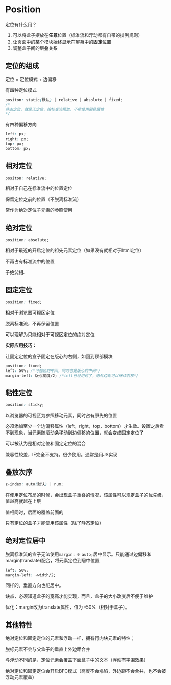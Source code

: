# Position

定位有什么用？

1. 可以将盒子摆放在**任意**位置（标准流和浮动都有自带的排列规则）
2. 让页面中的某个模块始终显示在屏幕中的**固定**位置
3. 调整盒子间的层叠关系

## 定位的组成

定位 = 定位模式 + 边偏移

有四种定位模式

```css
positon: static(默认) | relative | absolute | fixed;
/*
静态定位，就是无定位，按标准流摆放，不能使用偏移属性
*/
```

有四种偏移方向

```css
left: px;
right: px;
top: px;
bottom: px;
```

## 相对定位

```css
positon: relative;
```

相对于自己在标准流中的位置定位

保留定位之前的位置（不脱离标准流）

常作为绝对定位子元素的参照使用

## 绝对定位

```css
position: absolute;
```

相对于最近的开启定位的祖先元素定位（如果没有就相对于html定位）

不再占有标准流中的位置

子绝父相.

## 固定定位

```css
position: fixed;
```

相对于浏览器可视区定位

脱离标准流，不再保留位置

可以理解为只能相对于可视区定位的绝对定位

**实际应用技巧：**

让固定定位的盒子固定在版心的右侧，如回到顶部模块

```css
position: fixed;
left: 50%; /*可视区的中间，同时也是版心的中间*/
margin-left: 版心宽度/2; /*left已经用过了，用外边距可以继续右移*/
```

## 粘性定位

```css
position: sticky;
```

以浏览器的可视区为参照移动元素，同时占有原先的位置

必须添加至少一个边偏移属性（left，right，top，bottom）才生效。设置之后看不到现象，当元素随滚动条移动到边偏移的位置，就会变成固定定位了

可以被认为是相对定位和固定定位的混合

兼容性较差，IE完全不支持。很少使用。通常是用JS实现

## 叠放次序

```css
z-index: auto(默认) | num;
```

在使用定位布局的时候，会出现盒子重叠的情况，该属性可以规定盒子的优先级，值越高就越在上层

值相同时，后面的覆盖前面的

只有定位的盒子才能使用该属性（除了静态定位）

## 绝对定位居中

脱离标准流的盒子无法使用`margin: 0 auto;`居中显示。只能通过边偏移和margin(translate)配合，将元素定位到居中位置

```css
left: 50%;
margin-left: -width/2;
```

同样的，垂直方向也能居中。

缺点，必须知道盒子的宽高才能实现，而且，盒子的大小改变后不便于维护

优化：margin改为translate属性，值为 -50%（相对于盒子）。

## 其他特性

绝对定位和固定定位的元素和浮动一样，拥有行内块元素的特性；

脱标元素不会与父盒子的垂直上外边距合并

与浮动不同的是，定位元素会覆盖下面盒子中的文本（浮动有字围效果）

绝对定位和固定定位会开启BFC模式（高度不会塌陷，外边距不会合并，也不会被浮动元素覆盖）
